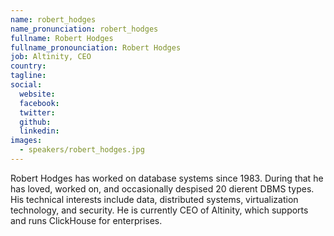 ```yaml
---
name: robert_hodges
name_pronunciation: robert_hodges
fullname: Robert Hodges
fullname_pronounciation: Robert Hodges
job: Altinity, CEO
country: 
tagline: 
social:
  website: 
  facebook:
  twitter:
  github: 
  linkedin: 
images:
  - speakers/robert_hodges.jpg
---
```


Robert Hodges has worked on database systems since 1983. During that he has loved, worked on, and occasionally despised 20 dierent DBMS types. His technical interests include data, distributed systems, virtualization technology, and security. He is currently CEO of Altinity, which supports and runs ClickHouse for enterprises.